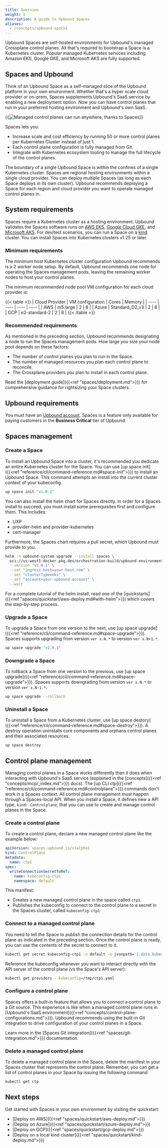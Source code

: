 ```yaml
---
title: Overview
weight: 1
description: A guide to Upbound Spaces
aliases: 
  - /concepts/upbound-spaces
---
```


Upbound Spaces are self-hosted environments for Upbound's managed Crossplane control planes. All that's required to bootstrap a Space is a Kubernetes cluster. Popular managed Kubernetes services including Amazon EKS, Google GKE, and Microsoft AKS are fully supported. 

## Spaces and Upbound

Think of an Upbound Space as a self-managed slice of the Upbound platform in your own environment. Whether that's a hyper scale cloud provider or on-prem, Spaces supplements Upbound's SaaS service by enabling a new deployment option. Now you can have control planes that run in your preferred hosting environment and Upbound's own SaaS. 

{{<img src="spaces/images/mcps-everywhere.png" alt="Managed control planes can run anywhere, thanks to Spaces" quality="100" lightbox="true">}}

Spaces lets you:

- Increase scale and cost efficiency by running 50 or more control planes per Kubernetes Cluster instead of just 1.
- Each control plane configuration is fully managed from Git.
- Integrate with Kubernetes ecosystem tooling to manage the full lifecycle of the control planes.

The boundary of a single Upbound Space is within the confines of a single Kubernetes cluster. Spaces are regional hosting environments within a single cloud provider. You can deploy multiple Spaces (as long as each Space deploys in its own cluster). Upbound recommends deploying a Space for each region and cloud provider you want to operate managed control planes in.

## System requirements

Spaces require a Kubernetes cluster as a hosting environment. Upbound validates the Spaces software runs on [AWS EKS](https://aws.amazon.com/eks/), [Google Cloud GKE](https://cloud.google.com/kubernetes-engine), and [Microsoft AKS](https://azure.microsoft.com/en-us/products/kubernetes-service). For dev/test scenarios, you can run a Space on a [kind](https://kind.sigs.k8s.io/) cluster. You can install Spaces into Kubernetes clusters v1.25 or later.

<!-- vale write-good.TooWordy = NO -->
### Minimum requirements

The minimum host Kubernetes cluster configuration Upbound recommends is a 2 worker node setup. By default, Upbound recommends one node for operating the Spaces management pods, leaving the remaining worker nodes to host your control planes. 

The minimum recommended node pool VM configuration for each cloud provider is:

{{< table >}}
| Cloud Provider | VM configuration | Cores | Memory |
| ---- | ---- | ---- |  ---- | 
| AWS | m5.large | 2 | 8 |
| Azure | Standard_D2_v3 | 2 | 8 |
| GCP | e2-standard-2 | 2 | 8 |
{{< /table >}}

<!-- vale write-good.TooWordy = YES -->

### Recommended requirements

As mentioned in the preceding section, Upbound recommends designating a node to run the Spaces management pods. How large you size your node pool depends on these factors:

- The number of control planes you plan to run in the Space.
- The number of managed resources you plan each control plane to reconcile.
- The Crossplane providers you plan to install in each control plane.

Read the [deployment guide]({{<ref "spaces/deployment.md">}}) for comprehensive guidance for rightsizing your Space clusters.

## Upbound requirements

You must have an [Upbound account](https://www.upbound.io/register/a). Spaces is a feature only available for paying customers in the **Business Critical** tier of Upbound.

## Spaces management

### Create a Space

To install an Upbound Space into a cluster, it's recommended you dedicate an entire Kubernetes cluster for the Space. You can use [up space init]({{<ref "reference/cli/command-reference.md#space-init">}}) to install an Upbound Space. This command attempts an install into the current cluster context of your kubeconfig.

```bash
up space init "v1.0.1"
```

You can also install the helm chart for Spaces directly. In order for a Spaces install to succeed, you must install some prerequisites first and configure them. This includes:

- UXP
- provider-helm and provider-kubernetes
- cert-manager

Furthermore, the Spaces chart requires a pull secret, which Upbound must provide to you.

```bash
helm -n upbound-system upgrade --install spaces \
  oci://us-west1-docker.pkg.dev/orchestration-build/upbound-environments/spaces \
  --version "v1.0.1" \
  --set "ingress.host=your-host.com" \
  --set "clusterType=eks" \
  --set "account=your-upbound-account" \
  --wait
```

For a complete tutorial of the helm install, read one of the [quickstarts]({{<ref "spaces/quickstart/aws-deploy.md#with-helm">}}) which covers the step-by-step process.

### Upgrade a Space

To upgrade a Space from one version to the next, use [up space upgrade]({{<ref "reference/cli/command-reference.md#space-upgrade">}}). Spaces supports upgrading from version `ver x.N.*` to version `ver x.N+1.*`.

```bash
up space upgrade "v1.0.1"
```

### Downgrade a Space

To rollback a Space from one version to the previous, use [up space upgrade]({{<ref "reference/cli/command-reference.md#space-upgrade">}}). Spaces supports downgrading from version `ver x.N.*` to version `ver x.N-1.*`.

```bash
up space upgrade --rollback
```

### Uninstall a Space

To uninstall a Space from a Kubernetes cluster, use [up space destory]({{<ref "reference/cli/command-reference.md#space-destroy">}}). A destroy operation uninstalls core components and orphans control planes and their associated resources.

```bash
up space destroy
```

## Control plane management

Managing control planes in a Space works differently than it does when interacting with Upbound's SaaS service (explained in the [concepts]({{<ref "concepts/mcp/_index.md">}}) docs). The [up CLI ctp]({{<ref "reference/cli/command-reference.md#controlplane">}}) commands don't work in a Spaces context. All control plane management must happen through a Spaces-local API. When you install a Space, it defines new a API type, `kind: Controlplane`, that you can use to create and manage control planes in the Space.

### Create a control plane

To create a control plane, declare a new managed control plane like the example below:

```yaml
apiVersion: spaces.upbound.io/v1alpha1
kind: ControlPlane
metadata:
  name: ctp1
spec:
  writeConnectionSecretToRef:
    name: kubeconfig-ctp1
    namespace: default
```

This manifest:

- Creates a new managed control plane in the space called `ctp1`.
- Publishes the kubeconfig to connect to the control plane to a secret in the Spaces cluster, called `kubeconfig-ctp1`

### Connect to a managed control plane

You need to tell the Space to publish the connection details for the control plane as indicated in the preceding section. Once the control plane is ready, you can use the contents of the secret to connect to it.

```bash
kubectl get secret kubeconfig-ctp1 -n default -o jsonpath='{.data.kubeconfig}' | base64 -d > /tmp/ctp1.yaml
```

Reference the kubeconfig whenever you want to interact directly with the API server of the control plane (vs the Space's API server):

```bash
kubectl get providers --kubeconfig=/tmp/ctp1.yaml
```

### Configure a control plane

Spaces offers a built-in feature that allows you to connect a control plane to a Git source. This experience is like when a managed control plane runs in [Upbound's SaaS environment]({{<ref "concepts/control-plane-configurations.md">}}). Upbound recommends using the built-in Git integration to drive configuration of your control planes in a Space. 

Learn more in the [Spaces Git integration]({{<ref "spaces/git-integration.md">}}) documentation.

### Delete a managed control plane

To delete a managed control plane in the Space, delete the manifest in your Spaces cluster that represents the control plane. Remember, you can get a list of control planes in your Space by issuing the following command:

```bash
kubectl get ctp
```

## Next steps

Get started with Spaces in your own environment by visiting the quickstart:

- [Deploy on AWS]({{<ref "spaces/quickstart/aws-deploy.md">}})
- [Deploy on Azure]({{<ref "spaces/quickstart/azure-deploy.md">}})
- [Deploy on GCP]({{<ref "spaces/quickstart/gcp-deploy.md">}})
- [Deploy on a local kind cluster]({{<ref "spaces/quickstart/kind-deploy.md">}})
